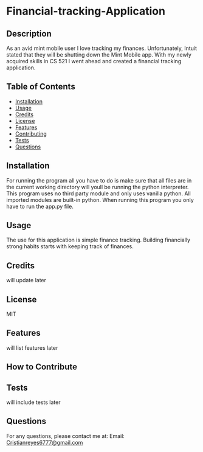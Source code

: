 # Financial-tracking-Application

## Description
As an avid mint mobile user I love tracking my finances. Unfortunately, Intuit stated that they will be shutting down the Mint Mobile app. With my newly acquired skills in CS 521 I went ahead and created a financial tracking application. 

## Table of Contents
- [Installation](#installation)
- [Usage](#usage)
- [Credits](#credits)
- [License](#license)
- [Features](#features)
- [Contributing](#contributing)
- [Tests](#tests)
- [Questions](#questions)

## Installation
For running the program all you have to do is make sure that all files are in the current working directory will youll be running the python interpreter. This program uses no third party module and only uses vanilla python. All imported modules are built-in python. When running this program you only have to run the app.py file.

## Usage
The use for this application is simple finance tracking. Building financially strong habits starts with keeping track of finances. 

## Credits
will update later

## License
MIT

## Features
will list features later

## How to Contribute


## Tests
will include tests later

## Questions
For any questions, please contact me at:
Email: Cristianreyes6777@gmail.com
    
